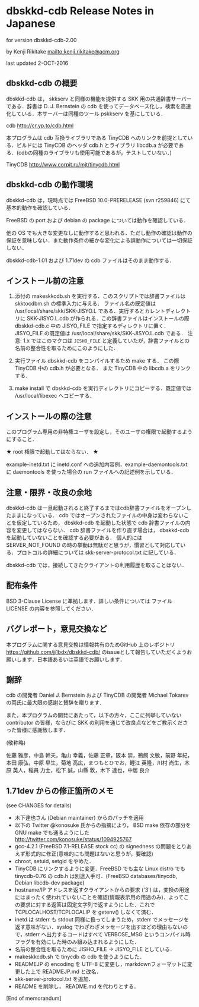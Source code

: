 # dbskkd-cdb Release Notes in Japanese

for version dbskkd-cdb-2.00

by Kenji Rikitake <mailto:kenji.rikitake@acm.org>

last updated 2-OCT-2016

## dbskkd-cdb の概要

dbskkd-cdb は， skkserv と同様の機能を提供する SKK 用の共通辞書サーバーである．辞書は D. J. Bernstein の cdb を使ってデータベース化し，検索を高速化している．本サーバーは同種のツール pskkserv を基にしている．

cdb <http://cr.yp.to/cdb.html>

本プログラムは cdb 互換ライブラリである TinyCDB へのリンクを前提としている．ビルドには TinyCDB のヘッダ cdb.h とライブラリ libcdb.a が必要である．(cdbの同種のライブラリも使用可能であるが，テストしていない．)

TinyCDB <http://www.corpit.ru/mjt/tinycdb.html>

## dbskkd-cdb の動作環境

dbskkd-cdb は，現時点では FreeBSD 10.0-PRERELEASE (svn r259846) にて基本的動作を確認している．

FreeBSD の port および debian の package については動作を確認している．

他の OS でも大きな変更なしに動作すると思われる．ただし動作の確認は動作の保証を意味しない．また動作条件の細かな変化による誤動作については一切保証しない．

dbskkd-cdb-1.01 および 1.71dev の cdb ファイルはそのまま動作する．

## インストール前の注意

1. 添付の makeskkcdb.sh を実行する．このスクリプトでは辞書ファイルは skktocdbm.sh の標準入力に与える． ファイル名の既定値は /usr/local/share/skk/SKK-JISYO.L である．実行するとカレントディレクトリに SKK-JISYO.L.cdb が作られる．この辞書ファイルはインストールの際 dbskkd-cdb.c 中の JISYO\_FILE で指定するディレクトリに置く．JISYO\_FILE の既定値は /usr/local/share/skk/SKK-JISYO.L.cdb である． 注意: 1.x ではこのマクロは `JISHO_FILE` と定義していたが，辞書ファイルとの名前の整合性を取るためにこのようにした．

2. 実行ファイル dbskkd-cdb をコンパイルするため make する． この際 TinyCDB 中の cdb.h が必要となる． また TinyCDB 中の libcdb.a をリンクする．

3. make install で dbskkd-cdb を実行ディレクトリにコピーする．既定値では /usr/local/libexec へコピーする．

## インストールの際の注意

このプログラム専用の非特権ユーザを設定し，そのユーザの権限で起動するようにすること．

★ root 権限で起動してはならない． ★

example-inetd.txt に inetd.conf への追加内容例，example-daemontools.txt に daemontools を使った場合の run ファイルへの記述例を示している．

## 注意・限界・改良の余地

dbskkd-cdb は一旦起動されると終了するまではcdb辞書ファイルをオープンしたままになっている． cdb ではオープンされたファイルの中身は変わらないことを仮定しているため， dbskkd-cdb を起動した状態で cdb 辞書ファイルの内容を変更してはならない． cdb 辞書ファイルを作り直す場合は， dbskkd-cdb を起動していないことを確認する必要がある． 個人的には SERVER\_NOT\_FOUND の時の挙動は無駄だと思うが，慣習として対応している．プロトコルの詳細については skk-server-protocol.txt に記している．

dbskkd-cdb では，接続してきたクライアントの利用履歴を取ることはない．

## 配布条件

BSD 3-Clause License に準拠します．詳しい条件については ファイル LICENSE の内容を参照してください．

## バグレポート，意見交換など

本プログラムに関する意見交換は情報共有のためGitHub 上のレポジトリ <https://github.com/jj1bdx/dbskkd-cdb/> のissueとして報告していただくようお願いします．日本語あるいは英語でお願いします．

## 謝辞

cdb の開発者 Daniel J. Bernstein および TinyCDB の開発者 Michael Tokarev の両氏に最大限の感謝と賛辞を贈ります．

また，本プログラムの開発にあたって，以下の方々，ここに列挙していない contributor の皆様，ならびに SKK の利用を通じて改良点などをご教示くださった皆様に感謝致します．

(敬称略)

佐藤 雅彦，中島 幹夫，亀山 幸義，佐藤 正章，阪本 崇，鵜飼 文敏，前野 年紀，本田 康弘，中原 早生，菊地 高広，まつもとひでお，鯉江 英隆，川村 尚生，木原 英人，稲員 力士，松下 誠，山縣 敦，木下 達也，中居 良介

## 1.71dev からの修正箇所のメモ

(see CHANGES for details)

* 木下達也さん (Debian maintainer) からのパッチを適用
* 以下の Twitter @konosuke 氏からの指摘により， BSD make 依存の部分を GNU make でも通るようにした <http://twitter.com/konosuke/status/1094925767>
* gcc-4.2.1 (FreeBSD 7.1-RELEASE stock cc) の signedness の問題をとりあえず形式的に修正(意味的にも問題はないと思うが，要確認)
* chroot, setuid, setgid をやめた．
* TinyCDB にリンクするように変更．FreeBSD でも主な Linux distro でも tinycdb-0.76 の cdb.h は別途入手可．(FreeBSD databases/tinycdb, Debian libcdb-dev package)
* hostname/IP アドレスを返すクライアントからの要求 ('3') は，変換の用途にはまったく使われていないことを確認(情報表示用の用途のみ)．よってこの要求に対する返答は固定文字列で返すようにした．これで TCPLOCALHOST/TCPLOCALIP を getenv() しなくて済む．
* inetd は stderr も stdout 同様に扱ってしまうため，stderr でメッセージを返す意味がない．syslog でわざわざメッセージを出すほどの理由もないので，stderr へ出力するコードはすべて VERBOSE\_MSG というコンパイル時フラグを有効にした時のみ組み込まれるようにした．
* 名前の整合性を取るために JISHO\_FILE -> JISYO\_FILE としている．
* makeskkcdb.sh で tinycdb の cdb を使うようにした．
* READMEJP の encoding を UTF-8 に変更し，markdownフォーマットに変更した上で READMEJP.md と改名．
* skk-server-protocol.txt を追加．
* README を削除し， README.md を代わりとする．

[End of memorandum]
